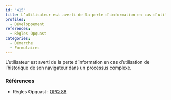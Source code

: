 ```yaml
---
id: "415"
title: L’utilisateur est averti de la perte d’information en cas d’utilisation de l’historique de son navigateur dans un processus complexe
profiles:
  - Développement
references:
  - Règles Opquast
categories:
  - Démarche
  - Formulaires
---
```


L’utilisateur est averti de la perte d’information en cas d’utilisation de l’historique de son navigateur dans un processus complexe.

### Références

*   Règles Opquast : [OPQ 88](https://checklists.opquast.com/fr/assurance-qualite-web/lutilisateur-est-averti-de-la-perte-dinformation-en-cas-dutilisation-de-lhistorique-de-son-navigateur-dans-un-processus-complexe)
